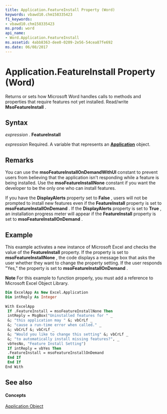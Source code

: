 ```yaml
---
title: Application.FeatureInstall Property (Word)
keywords: vbawd10.chm158335423
f1_keywords:
- vbawd10.chm158335423
ms.prod: word
api_name:
- Word.Application.FeatureInstall
ms.assetid: 4abb8363-dee0-0209-2e56-54cea87fe692
ms.date: 06/08/2017
---
```



# Application.FeatureInstall Property (Word)

Returns or sets how Microsoft Word handles calls to methods and properties that require features not yet installed. Read/write  **MsoFeatureInstall** .


## Syntax

 _expression_ . **FeatureInstall**

 _expression_ Required. A variable that represents an **[Application](Word.Application.md)** object.


## Remarks

You can use the  **msoFeatureInstallOnDemandWithUI** constant to prevent users from believing that the application isn't responding while a feature is being installed. Use the **msoFeatureInstallNone** constant if you want the developer to be the only one who can install features.

If you have the  **DisplayAlerts** property set to **False** , users will not be prompted to install new features even if the **FeatureInstall** property is set to **msoFeatureInstallOnDemand** . If the **DisplayAlerts** property is set to **True** , an installation progress meter will appear if the **FeatureInstall** property is set to **msoFeatureInstallOnDemand** .


## Example

This example activates a new instance of Microsoft Excel and checks the value of the  **FeatureInstall** property. If the property is set to **msoFeatureInstallNone** , the code displays a message box that asks the user whether they want to change the property setting. If the user responds "Yes," the property is set to **msoFeatureInstallOnDemand** .


 **Note**  For this example to function properly, you must add a reference to Microsoft Excel Object Library.


```vb
Dim ExcelApp As New Excel.Application 
Dim intReply As Integer 
 
With ExcelApp 
 If .FeatureInstall = msoFeatureInstallNone Then 
 intReply = MsgBox("Uninstalled features for " _ 
 &; "this application may " &; vbCrLf _ 
 &; "cause a run-time error when called." _ 
 &; vbCrLf &; vbCrLf _ 
 &; "Would you like to change this setting" &; vbCrLf _ 
 &; "to automatically install missing features?", _ 
 vbYesNo, "Feature Install Setting") 
 If intReply = vbYes Then 
 .FeatureInstall = msoFeatureInstallOnDemand 
 End If 
 End If 
End With
```


## See also


#### Concepts


[Application Object](Word.Application.md)

